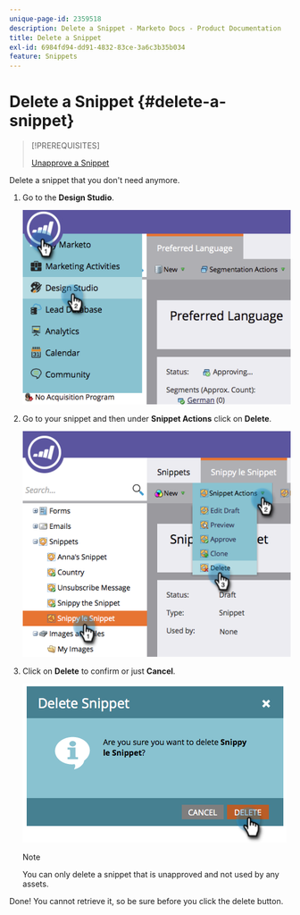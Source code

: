 ```yaml
---
unique-page-id: 2359518
description: Delete a Snippet - Marketo Docs - Product Documentation
title: Delete a Snippet
exl-id: 6984fd94-dd91-4832-83ce-3a6c3b35b034
feature: Snippets
---
```

# Delete a Snippet {#delete-a-snippet}

>[!PREREQUISITES]
>
>[Unapprove a Snippet](/help/marketo/product-docs/personalization/segmentation-and-snippets/snippets/unapprove-a-snippet.md)

Delete a snippet that you don't need anymore.

1. Go to the **Design Studio**.

   ![](assets/image2014-9-16-10-3a43-3a47.png)

1. Go to your snippet and then under **Snippet Actions** click on **Delete**.

   ![](assets/image2014-9-16-10-3a43-3a57.png)

1. Click on **Delete** to confirm or just **Cancel**.

   ![](assets/image2014-9-16-10-3a44-3a8.png)

   >[!NOTE]
   >
   >You can only delete a snippet that is unapproved and not used by any assets.

Done! You cannot retrieve it, so be sure before you click the delete button.
